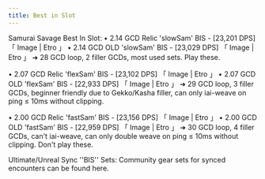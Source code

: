 ```yaml
---
title: Best in Slot
---
```

Samurai Savage Best In Slot:
• 2.14 GCD Relic 'slowSam' BIS - [23,201 DPS]
「 Image | Etro 」
• 2.14 GCD OLD 'slowSam' BIS - [23,029 DPS]
「 Image | Etro 」
➜ 28 GCD loop, 2 filler GCDs, most used sets. Play these.

• 2.07 GCD Relic 'flexSam' BIS - [23,102 DPS]
「 Image | Etro 」
• 2.07 GCD OLD 'flexSam' BIS - [22,933 DPS]
「 Image | Etro 」
➜ 29 GCD loop, 3 filler GCDs, beginner friendly due to Gekko/Kasha filler, can only iai-weave on ping ≤ 10ms without clipping.

• 2.00 GCD Relic 'fastSam' BIS - [23,156 DPS]
「 Image | Etro 」
• 2.00 GCD OLD 'fastSam' BIS - [22,959 DPS]
「 Image | Etro 」
➜ 30 GCD loop, 4 filler GCDs, can't iai-weave, can only double weave on ping ≤ 10ms without clipping. Don't play these.


Ultimate/Unreal Sync ''BIS'' Sets:
Community gear sets for synced encounters can be found here.

